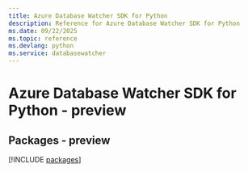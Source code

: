 ```yaml
---
title: Azure Database Watcher SDK for Python
description: Reference for Azure Database Watcher SDK for Python
ms.date: 09/22/2025
ms.topic: reference
ms.devlang: python
ms.service: databasewatcher
---
```

# Azure Database Watcher SDK for Python - preview
## Packages - preview
[!INCLUDE [packages](database-watcher-index.md)]